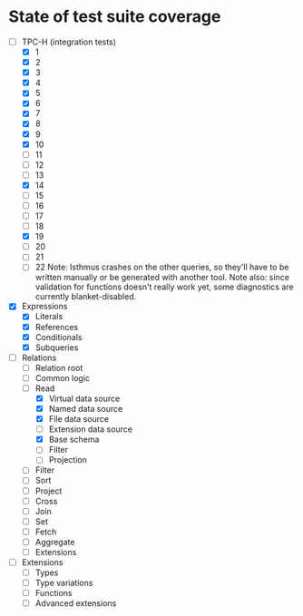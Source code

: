 State of test suite coverage
============================

 - [ ] TPC-H (integration tests)
    - [x] 1
    - [x] 2
    - [x] 3
    - [x] 4
    - [x] 5
    - [x] 6
    - [x] 7
    - [x] 8
    - [x] 9
    - [x] 10
    - [ ] 11
    - [ ] 12
    - [ ] 13
    - [x] 14
    - [ ] 15
    - [ ] 16
    - [ ] 17
    - [ ] 18
    - [x] 19
    - [ ] 20
    - [ ] 21
    - [ ] 22
   Note: Isthmus crashes on the other queries, so they'll have to be written
   manually or be generated with another tool. Note also: since validation for
   functions doesn't really work yet, some diagnostics are currently
   blanket-disabled.
 - [x] Expressions
    - [x] Literals
    - [x] References
    - [x] Conditionals
    - [x] Subqueries
 - [ ] Relations
    - [ ] Relation root
    - [ ] Common logic
    - [ ] Read
       - [x] Virtual data source
       - [x] Named data source
       - [x] File data source
       - [ ] Extension data source
       - [x] Base schema
       - [ ] Filter
       - [ ] Projection
    - [ ] Filter
    - [ ] Sort
    - [ ] Project
    - [ ] Cross
    - [ ] Join
    - [ ] Set
    - [ ] Fetch
    - [ ] Aggregate
    - [ ] Extensions
 - [ ] Extensions
    - [ ] Types
    - [ ] Type variations
    - [ ] Functions
    - [ ] Advanced extensions
